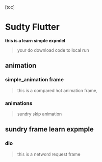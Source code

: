 [toc]

# Sudty Flutter
**this is a  learn simple expmlel**
>your do  download code to local run 
## animation
### simple_animation frame
>this is a compared hot animation frame,
### animations
>sundry skip animation
## sundry frame learn expmple
### dio
>this is a netword request frame 



